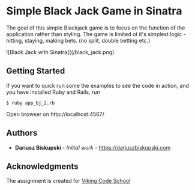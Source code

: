 #  Simple Black Jack Game in Sinatra

 The goal of this simple Blackjack game is to focus on the function of the application rather than styling. The game is limited ot it's simplest logic - hitting, staying, making bets. (no split, double betting etc.)

 ![Black Jack with Sinatra]((/black_jack.png)



## Getting Started

If you want to quick run some the examples to see the code in action, and you have installed Ruby and Rails, run
```
$ ruby app_bj_2.rb
```

Open browser on http://localhost:4567/

## Authors

* **Dariusz Biskupski** - *Initial work* - https://dariuszbiskupski.com


## Acknowledgments

The assignment is created for [Viking Code School](https://www.vikingcodeschool.com/)
